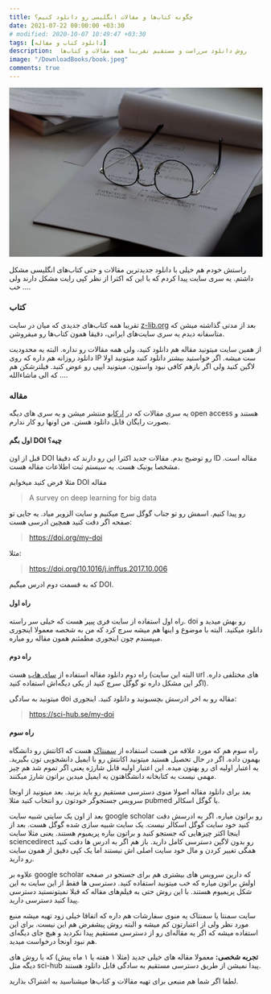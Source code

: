 ```yaml
---
title: چگونه کتاب‌ها و مقالات انگلیسی رو دانلود کنیم؟ 
date: 2021-07-22 00:00:00 +03:30
# modified: 2020-10-07 10:49:47 +03:30
tags: [دانلود کتاب و مقاله]
description:  روش دانلود سرراست و مستقیم تقریبا همه مقالات و کتاب‌ها
image: "/DownloadBooks/book.jpeg"
comments: true
---
```



![](book.jpeg)

راستش خودم هم خیلی با دانلود جدیدترین مقالات و حتی کتاب‌های انگلیسی مشکل داشتم. یه سری سایت پیدا کردم که با این که اکثرا از نظر کپی رایت مشکل دارند ولی خب ....

### کتاب

تقریبا همه کتاب‌های جدیدی که میان در سایت [z-lib.org](https://z-lib.org/) بعد از مدتی گذاشته میشن که متاسفانه دیدم یه سری سایت‌های ایرانی، دقیقا همون کتاب‌ها رو میفروشن.

از همین سایت میتونید مقاله هم دانلود کنید، ولی همه مقالات رو نداره. البته یه محدودیت دانلود روزانه هم داره که روی IP ست میشه. اگر خواستید بیشتر دانلود کنید میتونید اولا لاگین کنید ولی اگر بازهم کافی نبود واستون، میتونید ایپی رو عوض کنید. فیلترشکن هم که الی ماشاءالله ....

### مقاله

یه سری مقالات که در [ارکایو](https://arxiv.org/) منتشر میشن و یه سری های دیگه open access هستند و بصورت رایگان قابل دانلود هستن. من اونها رو کار ندارم.

#### اول بگم DOI چیه؟

قبل از اون DOI رو توضیح بدم. مقالات جدید اکثرا این رو دارند که دقیقا ID مقاله است. مشخصا یونیک هست. یه سیستم ثبت اطلاعات مقاله هست.

مثلا فرض کنید میخوایم DOI مقاله


> A survey on deep learning for big data


رو پیدا کنیم. اسمش رو تو جناب گوگل سرچ میکنیم و سایت الزویر میاد. یه جایی تو صفحه اگر دقت کنید همچین ادرسی هست:


> https://doi.org/my-doi


مثلا:

> https://doi.org/10.1016/j.inffus.2017.10.006


که به قسمت دوم ادرس میگیم DOI.

#### راه اول

راه اول استفاده از سایت فری پیپر هست که خیلی سر راسته. doi رو بهش میدید و دانلود میکنید. البته با موضوع و اینها هم میشه سرچ کرد که من به شخصه معمولا اینجوری میپسندم چون اینجوری مطمئنم همون مقاله رو میاره.

#### راه دوم

راه دوم دانلود مقاله استفاده از [سای هاب](https://sci-hub.se/) هست (البته این سایت url های مختلفی داره. اگر این مشکل داره تو گوگل سرچ کنید از یکی دیگه‌اش استفاده کنید).

میتونید به سادگی doi مقاله رو به اخر ادرسش بچسبونید و دانلود کنید. اینجوری:


> https://sci-hub.se/my-doi


#### راه سوم

راه سوم هم که مورد علاقه من هست استفاده از [سمنتاک](https://semanta.ir/) هست که اکانتش رو دانشگاه بهمون داده. اگر در حال تحصیل هستید میتونید اکانتش رو با ایمیل دانشجویی تون بگیرید. یه اعتبار اولیه ای رو بهتون میده. این اعتبار اولیه قابل شارژه یعنی اگر تموم شد هم چیز مهمی نیست به کتابخانه دانشگاهتون یه ایمیل میدین براتون شارژ میکنند.

بعد برای دانلود مقاله اصولا منوی دسترسی مستقیم رو باید بزنید. بعد میتونید از اونجا سرویس جستجوگر خودتون رو انتخاب کنید مثلا pubmed یا گوگل اسکالر.

بعد از اون یک سایتی شبیه سایت google scholar رو براتون میاره. اگر به ادرسش دقت کنید خود سایت گوگل اسکالر نیست. یک سایت شبیه سازی شده گوگل هست. بعد از اینجا اکثر چیزهایی که جستجو کنید و براتون بیاره پریمیوم هستند. یعنی مثلا سایت sciencedirect رو بدون لاگین دسترسی کامل دارید. باز هم اگر به ادرس ها دقت کنید همگی تغییر کردن و مال خود سایت اصلی اش نیستند اما یک کپی دقیق از همون سایت رو دارید.

علاوه بر google scholar که دارین سرویس های بیشتری هم برای جستجو در صفحه اولش براتون میاره که خب میتونید استفاده کنید. دسترسی ها فقط از این سایت به این شکل پریمیوم هستند. با این روش حتی به فیلم‌های مقاله که قبلا نمیتونستید دسترسی پیدا کنید دسترسی دارید.

سایت سمنتا یا سمنتاک یه منوی سفارشات هم داره که اتفاقا خیلی زود تهیه میشه منبع مورد نظر ولی از اعتبارتون کم میشه و البته روش پیشفرض هم این نیست. برای این استفاده میشه که اگر یه مقاله‌ای رو از دسترسی مستقیم پیدا نکردید و هیچ جای دیگه‌ای هم نبود اونجا درخواست میدید.

**تجربه شخصی:** معمولا مقاله های خیلی جدید (مثلا ۱ هفته یا ۱ ماه پیش) که با روش های دیگه مثل sci-hub پیدا نمیشن از طریق دسترسی مستقیم به سادگی قابل دانلود هستند.

  

لطفا اگر شما هم منبعی برای تهیه مقالات و کتاب‌ها میشناسید به اشتراک بذارید.
